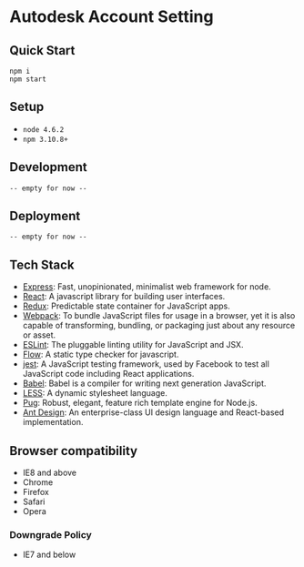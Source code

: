 Autodesk Account Setting
======

## Quick Start

```
npm i
npm start
```

## Setup

- `node 4.6.2`
- `npm 3.10.8+`

## Development

`-- empty for now --`

## Deployment

`-- empty for now --`

## Tech Stack

- [Express](http://expressjs.com/en/4x/api.html): Fast, unopinionated, minimalist web framework for node.
- [React](https://facebook.github.io/react/): A javascript library for building user interfaces.
- [Redux](http://redux.js.org/): Predictable state container for JavaScript apps.
- [Webpack](http://webpack.github.io/docs/): To bundle JavaScript files for usage in a browser, yet it is also capable of transforming, bundling, or packaging just about any resource or asset.
- [ESLint](http://eslint.org/): The pluggable linting utility for JavaScript and JSX.
- [Flow](https://flowtype.org/docs/getting-started.html): A static type checker for javascript.
- [jest](https://facebook.github.io/jest/docs/api.html): A JavaScript testing framework, used by Facebook to test all JavaScript code including React applications.
- [Babel](https://babeljs.io/): Babel is a compiler for writing next generation JavaScript.
- [LESS](http://lesscss.org/functions/): A dynamic stylesheet language.
- [Pug](https://pugjs.org/api/getting-started.html): Robust, elegant, feature rich template engine for Node.js.
- [Ant Design](https://ant.design/docs/react/introduce): An enterprise-class UI design language and React-based implementation.

## Browser compatibility

- IE8 and above
- Chrome
- Firefox
- Safari
- Opera

### Downgrade Policy

- IE7 and below
